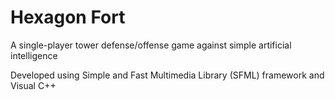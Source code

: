 # **Hexagon Fort**

A single-player tower defense/offense game against simple artificial intelligence

Developed using Simple and Fast Multimedia Library (SFML) framework and Visual C++
